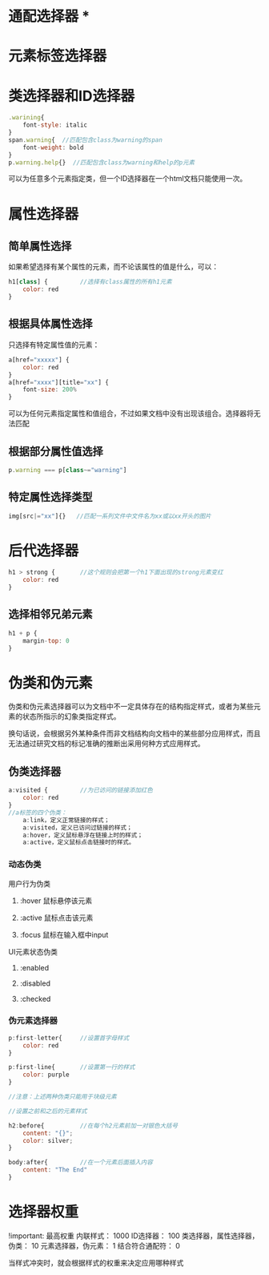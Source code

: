 # 通配选择器 *

# 元素标签选择器

# 类选择器和ID选择器

```js
.warining{
    font-style: italic
}
span.warning{  //匹配包含class为warning的span
    font-weight: bold
}
p.warning.help{}  //匹配包含class为warning和help的p元素
```

可以为任意多个元素指定类，但一个ID选择器在一个html文档只能使用一次。

# 属性选择器

## 简单属性选择

如果希望选择有某个属性的元素，而不论该属性的值是什么，可以：

```js
h1[class] {         //选择有class属性的所有h1元素
    color: red
}
```

## 根据具体属性选择

只选择有特定属性值的元素：

```js
a[href="xxxxx"] {
    color: red
}
a[href="xxxx"][title="xx"] {
    font-size: 200%
}
```

可以为任何元素指定属性和值组合，不过如果文档中没有出现该组合。选择器将无法匹配

## 根据部分属性值选择

```js
p.warning === p[class~="warning"]
```

## 特定属性选择类型

```js
img[src|="xx"]{}   //匹配一系列文件中文件名为xx或以xx开头的图片
```

# 后代选择器

```js
h1 > strong {       //这个规则会把第一个h1下面出现的strong元素变红
    color: red
}
```

## 选择相邻兄弟元素

```js
h1 + p {
    margin-top: 0
}
```

# 伪类和伪元素

伪类和伪元素选择器可以为文档中不一定具体存在的结构指定样式，或者为某些元素的状态所指示的幻象类指定样式。

换句话说，会根据另外某种条件而非文档结构向文档中的某些部分应用样式，而且无法通过研究文档的标记准确的推断出采用何种方式应用样式。

## 伪类选择器

```js
a:visited {         //为已访问的链接添加红色
    color: red
}
//a标签的四个伪类：
    a:link，定义正常链接的样式；
    a:visited，定义已访问过链接的样式；
    a:hover，定义鼠标悬浮在链接上时的样式；
    a:active，定义鼠标点击链接时的样式。
```

### 动态伪类

用户行为伪类

1. :hover 鼠标悬停该元素

2. :active 鼠标点击该元素

3. :focus 鼠标在输入框中input

UI元素状态伪类

1. :enabled

2. :disabled

3. :checked

### 伪元素选择器

```js
p:first-letter{     //设置首字母样式
    color: red
}

p:first-line{       //设置第一行的样式
    color: purple
}

//注意：上述两种伪类只能用于块级元素

//设置之前和之后的元素样式

h2:before{          //在每个h2元素前加一对银色大括号
    content: "{}";
    color: silver;
}

body:after{         //在一个元素后面插入内容
    content: "The End"
}
```


# 选择器权重

!important: 最高权重
内联样式： 1000
ID选择器： 100
类选择器，属性选择器，伪类： 10
元素选择器，伪元素： 1
结合符合通配符： 0

当样式冲突时，就会根据样式的权重来决定应用哪种样式
